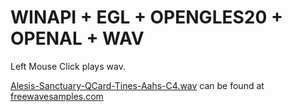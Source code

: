 # WINAPI + EGL + OPENGLES20 + OPENAL + WAV

Left Mouse Click plays wav.

[Alesis-Sanctuary-QCard-Tines-Aahs-C4.wav](https://freewavesamples.com/alesis-sanctuary-qcard-tines-aahs-c4) can be found at [freewavesamples.com](freewavesamples.com)